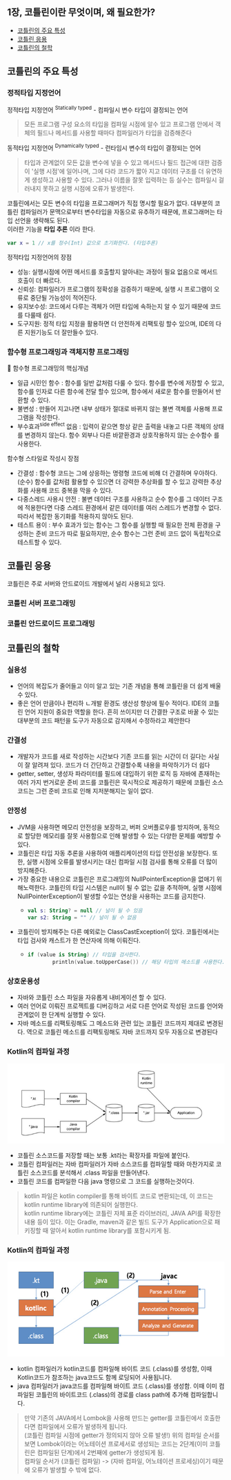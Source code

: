 ## 1장, 코틀린이란 무엇이며, 왜 필요한가?

* [코틀린의 주요 특성](#코틀린의-주요-특성)
* [코틀린 응용](#코틀린-응용)
* [코틀린의 철학](#코틀린의-철학)

## 코틀린의 주요 특성

### 정적타입 지정언어
정적타입 지정언어 <sup>Statically typed</sup>  - 컴파일시 변수 타입이 결정되는 언어
> 모든 프로그램 구성 요소의 타입을 컴파일 시점에 알수 있고 프로그램 안에서 
객체의 필드나 메서드를 사용할 때마다 컴파일러가 타입을 검증해준다

동적타입 지정언어 <sup>Dynamically typed</sup> - 런타임시 변수의 타입이 결정되는 언어
> 타입과 관계없이 모든 값을 변수에 넣을 수 있고 메서드나 필드 접근에 대한 검증이 
'실행 시점'에 일어나며, 그에 다라 코드가 짧아 지고 데이터 구조를 더 유연하게 생성하고 사용할 수 있다. 
 그러나 이름을 잘못 입력하는 등 실수는 컴파일시 걸러내지 못하고 실행 시점에 오류가 발생한다.

코틀린에서는 모든 변수의 타입을 프로그래머가 직접 명시할 필요가 없다.
대부분의 코틀린 컴파일러가 문맥으로부터 변수타입을 자동으로 유추하기 때문에, 프로그래머는 타입 선언을 생략해도 된다.  
이러한 기능을 **타입 추론** 이라 한다.  
```kotlin
var x = 1 // x를 정수(Int) 값으로 초기화한다. (타입추론)
```

정적타입 지정언어의 장점
* 성능: 실행시점에 어떤 메서드를 호출할지 알아내는 과정이 필요 없음으로 메서드 호출이 더 빠르다.
* 신뢰성: 컴파일러가 프로그램의 정확성을 검증하기 때문에, 실행 시 프로그램이 오류로 중단될 가능성이 적어진다.
* 유지보수성: 코드에서 다루는 객체가 어떤 타입에 속하는지 알 수 있기 때문에 코드를 다룰때 쉽다.
* 도구지원: 정적 타입 지정을 활용하면 더 안전하게 리팩토링 할수 있으며, IDE의 다른 지원기능도 더 잘만들수 있다.

### 함수형 프로그래밍과 객체지향 프로그래밍
📌 함수형 프로그래밍의 핵심개념
* 일급 시민인 함수  : 함수를 일반 값처럼 다룰 수 있다. 함수를 변수에 저장할 수 있고, 함수를 인자로 다른 함수에 전달 할수 있으며, 함수에서 새로운 함수를 만들어서 반환할 수 있다.
* 불변성 : 만들어 지고나면 내부 상태가 절대로 바뀌지 않는 불변 객체를 사용해 프로그램을 작성한다.
* 부수효과<sup>side effect</sup> 없음 : 입력이 같으면 항상 같은 출력을 내놓고 다른 객체의 상태를 변경하지 않는다. 함수 외부나 다른 바깥환경과 상호작용하지 않는 순수함수 를 사용한다.

함수형 스타일로 작성시 장점
* 간결성 : 함수형 코드는 그에 상응하는 명령형 코드에 비해 더 간결하며 우아하다. (순수) 함수를 값처럼 활용할 수 있으면 더 강력한 추상화를 할 수 있고 강력한 추상화를 사용해 코드 중복을 막을 수 있다.
* 다중스레드 사용시 안전 : 불변 데이터 구조를 사용하고 순수 함수를 그 데이터 구조에 적용한다면 다중 스레드 환경에서 같은 데이터를 여러 스레드가 변경할 수 없다. 따라서 복잡한 동기화를 적용하지 않아도 된다.
* 테스트 용이 : 부수 효과가 있는 함수는 그 함수를 실행할 때 필요한 전체 환경을 구성하는 준비 코드가 따로 필요하지만, 순수 함수는 그런 준비 코드 없이 독립적으로 테스트할 수 있다.

## 코틀린 응용
코틀린은 주로 서버와 안드로이드 개발에서 널리 사용되고 있다.
### 코틀린 서버 프로그래밍
### 코틀린 안드로이드 프로그래밍

## 코틀린의 철학
### 실용성
* 언어의 복잡도가 줄어들고 이미 알고 있는 기존 개념을 통해 코틀린을 더 쉽게 배울 수 있다.
* 좋은 언어 만큼이나 편리하 ㄴ개발 환경도 생산성 향상에 필수 적이다. IDE의 코틀린 언어 지원이 중요한 역할을 한다. 흔히 쓰이지만 더 간결한 구조로 바꿀 수 있는 대부분의 코드 패턴을 도구가 자동으로 감지해서 수정하라고 제안한다
### 간결성
* 개발자가 코드를 새로 작성하는 시간보다 기존 코드를 읽는 시간이 더 길다는 사실이 잘 알려져 있다. 코드가 더 간단하고 간결할수록 내용을 파악하기가 더 쉽다
* getter, setter, 생성자 파라미터를 필드에 대입하기 위한 로직 등 자바에 존재하는 여러 가지 번거로운 준비 코드를 코틀린은 묵시적으로 제공하기 때문에 코틀린 소스코드는 그런 준비 코드로 인해 지저분해지는 일이 없다.
### 안정성
* JVM을 사용하면 메모리 안전성을 보장하고, 버퍼 오버플로우를 방지하며, 동적으로 할당한 메모리를 잘못 사용함으로 인해 발생할 수 있는 다양한 문제를 예방할 수 있다.
* 코틀린은 타입 자동 추론을 사용하여 애플리케이션의 타입 안전성을 보장한다. 또한, 실행 시점에 오류를 발생시키는 대신 컴파일 시점 검사를 통해 오류를 더 많이 방지해준다.
* 가장 중요한 내용으로 코틀린은 프로그래밍의 NullPointerException을 없애기 위해노력한다. 코틀린의 타입 시스템은 null이 될 수 없는 값을 추적하며, 실행 시점에 NullPointerException이 발생할 수있는 연상을 사용하는 코드를 금지한다.
  * ```kotlin 
    val s: String? = null // 널이 될 수 있음
    var s2: String = "" // 널이 될 수 없음
    ```
* 코틀린이 방지해주는 다른 예외로는 ClassCastException이 있다.  코틀린에서는 타입 검사와 캐스트가 한 연산자에 의해 이뤄진다.
  * ```kotlin 
    if (value is String) // 타입을 검사한다. 
		    println(value.toUpperCase()) // 해당 타입의 메소드를 사용한다. 
    ```
### 상호운용성
* 자바와 코틀린 소스 파일을 자유롭게 내비게이션 할 수 있다.
* 여러 언어로 이뤄진 프로젝트를 디버깅하고 서로 다른 언어로 작성된 코드를 언어와 관계없이 한 단계씩 실행할 수 있다.
* 자바 메소드를 리팩토링해도 그 메소드와 관련 있는 코틀린 코드까지 제대로 변경된다. 역으로 코틀린 메소드를 리팩토링해도 자바 코드까지 모두 자동으로 변경된다

### Kotlin의 컴파일 과정
![](./img/img1.png)
* 코틀린 소스코드를 저장할 때는 보통 .kt라는 확장자를 파일에 붙인다. 
* 코틀린 컴파일러는 자바 컴파일러가 자바 소스코드를 컴파일할 때와 마찬가지로 코틀린 소스코드를 분석해서 .class 파일을 만들어낸다. 
* 코틀린 코드를 컴파일한 다음 java 명령으로 그 코드를 실행하는것이다.
> kotlin 파일은 kotlin compiler를 통해 바이트 코드로 변환되는데, 이 코드는 kotlin runtime library에 의존되어 실행한다.  
> kotlin runtime library에는 코틀린 자체 표준 라이브러리, JAVA API를 확장한 내용 등이 있다. 이는 Gradle, maven과 같은 빌드 도구가 Application으로 패키징할 때 알아서 kotlin runtime library를 포함시키게 됨.

### Kotlin의 컴파일 과정
![](./img/img2.png)
* kotlin 컴파일러가 kotlin코드를 컴파일해 바이트 코드 (.class)를 생성함, 이때 Kotlin코드가 참조하는 java코드도 함께 로딩되어 사용됩니다.
* java 컴파일러가 java코드를 컴파일해 바이트 코드 (.class)를 생성함. 이때 이미 컴파일된 코틀린의 바이트코드 (.class)의 경로를 class path에 추가해 컴파일합니다.

> 만약 기존의 JAVA에서 Lombok을 사용해 만드는 getter를 코틀린에서 호출한다면 컴파일에서 오류가 발생하게 됩니다.  
> (코틀린 컴파일 시점에 getter가 정의되지 않아 오류 발생!) 위의 컴파일 순서를 보면 Lombok이라는 어노테이션 프로세서로 생성되는 코드는 2단계(이미 코틀린은 컴파일된 단계)에서 2번째에 getter가 생성되게 됨.  
> 컴파일 순서가 (코틀린 컴파일) -> (자바 컴파일, 어노테이션 프로세싱)이기 때문에 오류가 발생할 수 밖에 없다.